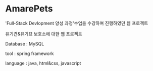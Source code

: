 # AmarePets

'Full-Stack Devlopment 양성 과정'수업을 수강하며 진행하였던 웹 프로젝트

유기견&유기묘 보호소에 대한 웹 프로젝트

Database : MySQL

tool :  spring framework 

language : java, html&css, javascript

